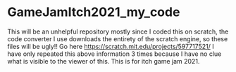 # GameJamItch2021_my_code
This will be an unhelpful repository mostly since I coded this on scratch, the code converter I use downloads the entirety of the scratch engine, so these files will be ugly!!
Go here https://scratch.mit.edu/projects/597717521/
I have only repeated this above information 3 times because I have no clue what is visible to the viewer of this. This is for itch game jam 2021.
